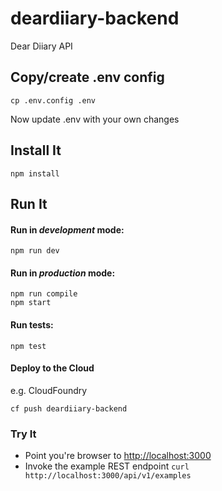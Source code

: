 # deardiiary-backend

Dear Diiary API

## Copy/create .env config
```
cp .env.config .env
```
Now update .env with your own changes

## Install It
```
npm install
```

## Run It
#### Run in *development* mode:

```
npm run dev
```

#### Run in *production* mode:

```
npm run compile
npm start
```

#### Run tests:

```
npm test
```

#### Deploy to the Cloud
e.g. CloudFoundry

```
cf push deardiiary-backend
```

### Try It
* Point you're browser to [http://localhost:3000](http://localhost:3000)
* Invoke the example REST endpoint `curl http://localhost:3000/api/v1/examples`
   
